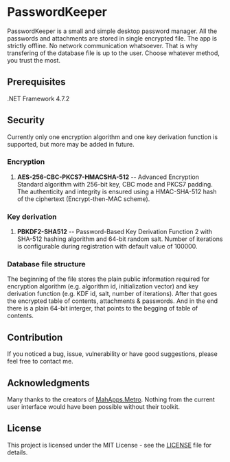 # PasswordKeeper
PasswordKeeper is a small and simple desktop password manager.
All the passwords and attachments are stored in single encrypted file.
The app is strictly offline. No network communication whatsoever.
That is why transfering of the database file is up to the user. Choose whatever method, you trust the most.

## Prerequisites
.NET Framework 4.7.2

## Security
Currently only one encryption algorithm and one key derivation function is supported, but more may be added in future.
### Encryption
1. **AES-256-CBC-PKCS7-HMACSHA-512** -- Advanced Encryption Standard algorithm with 256-bit key, CBC mode and PKCS7 padding. The authenticity and integrity is ensured using a HMAC-SHA-512 hash of the ciphertext (Encrypt-then-MAC scheme).

### Key derivation
1. **PBKDF2-SHA512** -- Password-Based Key Derivation Function 2 with SHA-512 hashing algorithm and 64-bit random salt. Number of iterations is configurable during registration with default value of 100000.

### Database file structure
The beginning of the file stores the plain public information required for encryption algorithm (e.g. algorithm id, initialization vector) and key derivation function (e.g. KDF id, salt, number of iterations).
After that goes the encrypted table of contents, attachments & passwords.
And in the end there is a plain 64-bit interger, that points to the begging of table of contents.

## Contribution
If you noticed a bug, issue, vulnerability or have good suggestions, please feel free to contact me.

## Acknowledgments
Many thanks to the creators of [MahApps.Metro](https://mahapps.com/). Nothing from the current user interface would have been possible without their toolkit.

## License
This project is licensed under the MIT License - see the [LICENSE](https://github.com/wolf8196/PasswordKeeper/blob/master/LICENSE) file for details.
